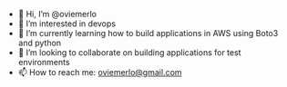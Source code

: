 - 👋 Hi, I’m @oviemerlo
- 👀 I’m interested in devops
- 🌱 I’m currently learning how to build applications in AWS using Boto3 and python
- 💞️ I’m looking to collaborate on building applications for test environments
- 📫 How to reach me: oviemerlo@gmail.com

<!---
oviemerlo/oviemerlo is a ✨ special ✨ repository because its `README.md` (this file) appears on your GitHub profile.
You can click the Preview link to take a look at your changes.
--->
